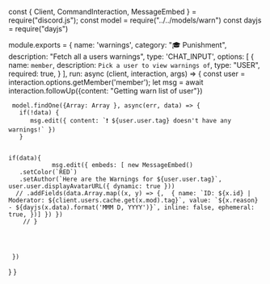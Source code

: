  const { Client, CommandInteraction, MessageEmbed } = require("discord.js");
 const model = require("../../models/warn")
 const dayjs = require("dayjs")

 module.exports = {
   name: 'warnings',
   category: "🎓 Punishment",
   description: "Fetch all a users warnings",
   type: 'CHAT_INPUT',
   options: [
     {
       name: `member`,
       description: `Pick a user to view warnings of`,
       type: "USER",
       required: true,
     }
   ],
     run: async (client, interaction, args) => {
     const user = interaction.options.getMember('member');
    let msg = await interaction.followUp({content: "Getting warn list of user"})
      
     model.findOne({Array: Array }, async(err, data) => {
       if(!data) {
          msg.edit({ content: `❗ ${user.user.tag} doesn't have any warnings!` })
       }  
		 

	if(data){
			    msg.edit({ embeds: [ new MessageEmbed()
       .setColor(`RED`)
       .setAuthor(`Here are the Warnings for ${user.user.tag}`, user.user.displayAvatarURL({ dynamic: true }))
      // .addFields(data.Array.map((x, y) => {,  { name: `ID: ${x.id} | Moderator: ${client.users.cache.get(x.mod).tag}`, value: `${x.reason} - ${dayjs(x.data).format('MMM D, YYYY')}`, inline: false, ephemeral: true, })] }) })
		// }

       
		 
     
     })
   }
 }